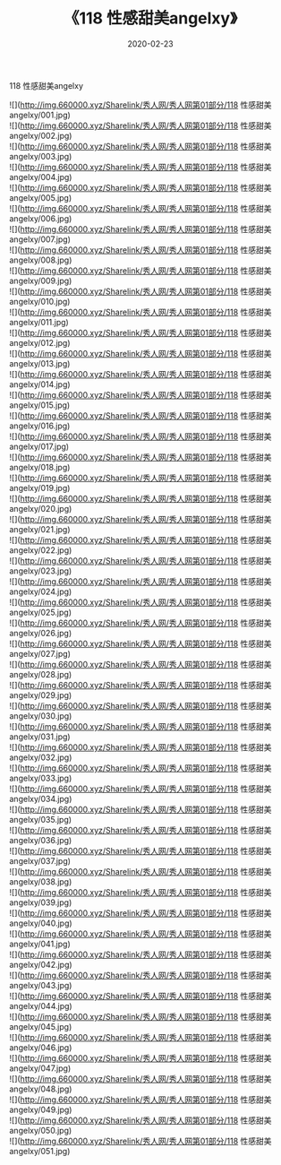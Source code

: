 ﻿---
layout: post
title:  《118 性感甜美angelxy》
date:   2020-02-23
img: http://img.660000.xyz/Sharelink/秀人网/秀人网第01部分/118 性感甜美angelxy/000.jpg
categories: [美女, 清纯, 唯美]
---

118 性感甜美angelxy

  ![](http://img.660000.xyz/Sharelink/秀人网/秀人网第01部分/118 性感甜美angelxy/001.jpg) <br> ![](http://img.660000.xyz/Sharelink/秀人网/秀人网第01部分/118 性感甜美angelxy/002.jpg) <br> ![](http://img.660000.xyz/Sharelink/秀人网/秀人网第01部分/118 性感甜美angelxy/003.jpg) <br> ![](http://img.660000.xyz/Sharelink/秀人网/秀人网第01部分/118 性感甜美angelxy/004.jpg) <br> ![](http://img.660000.xyz/Sharelink/秀人网/秀人网第01部分/118 性感甜美angelxy/005.jpg) <br> ![](http://img.660000.xyz/Sharelink/秀人网/秀人网第01部分/118 性感甜美angelxy/006.jpg) <br> ![](http://img.660000.xyz/Sharelink/秀人网/秀人网第01部分/118 性感甜美angelxy/007.jpg) <br> ![](http://img.660000.xyz/Sharelink/秀人网/秀人网第01部分/118 性感甜美angelxy/008.jpg) <br> ![](http://img.660000.xyz/Sharelink/秀人网/秀人网第01部分/118 性感甜美angelxy/009.jpg) <br> ![](http://img.660000.xyz/Sharelink/秀人网/秀人网第01部分/118 性感甜美angelxy/010.jpg) <br> ![](http://img.660000.xyz/Sharelink/秀人网/秀人网第01部分/118 性感甜美angelxy/011.jpg) <br> ![](http://img.660000.xyz/Sharelink/秀人网/秀人网第01部分/118 性感甜美angelxy/012.jpg) <br> ![](http://img.660000.xyz/Sharelink/秀人网/秀人网第01部分/118 性感甜美angelxy/013.jpg) <br> ![](http://img.660000.xyz/Sharelink/秀人网/秀人网第01部分/118 性感甜美angelxy/014.jpg) <br> ![](http://img.660000.xyz/Sharelink/秀人网/秀人网第01部分/118 性感甜美angelxy/015.jpg) <br> ![](http://img.660000.xyz/Sharelink/秀人网/秀人网第01部分/118 性感甜美angelxy/016.jpg) <br> ![](http://img.660000.xyz/Sharelink/秀人网/秀人网第01部分/118 性感甜美angelxy/017.jpg) <br> ![](http://img.660000.xyz/Sharelink/秀人网/秀人网第01部分/118 性感甜美angelxy/018.jpg) <br> ![](http://img.660000.xyz/Sharelink/秀人网/秀人网第01部分/118 性感甜美angelxy/019.jpg) <br> ![](http://img.660000.xyz/Sharelink/秀人网/秀人网第01部分/118 性感甜美angelxy/020.jpg) <br> ![](http://img.660000.xyz/Sharelink/秀人网/秀人网第01部分/118 性感甜美angelxy/021.jpg) <br> ![](http://img.660000.xyz/Sharelink/秀人网/秀人网第01部分/118 性感甜美angelxy/022.jpg) <br> ![](http://img.660000.xyz/Sharelink/秀人网/秀人网第01部分/118 性感甜美angelxy/023.jpg) <br> ![](http://img.660000.xyz/Sharelink/秀人网/秀人网第01部分/118 性感甜美angelxy/024.jpg) <br> ![](http://img.660000.xyz/Sharelink/秀人网/秀人网第01部分/118 性感甜美angelxy/025.jpg) <br> ![](http://img.660000.xyz/Sharelink/秀人网/秀人网第01部分/118 性感甜美angelxy/026.jpg) <br> ![](http://img.660000.xyz/Sharelink/秀人网/秀人网第01部分/118 性感甜美angelxy/027.jpg) <br> ![](http://img.660000.xyz/Sharelink/秀人网/秀人网第01部分/118 性感甜美angelxy/028.jpg) <br> ![](http://img.660000.xyz/Sharelink/秀人网/秀人网第01部分/118 性感甜美angelxy/029.jpg) <br> ![](http://img.660000.xyz/Sharelink/秀人网/秀人网第01部分/118 性感甜美angelxy/030.jpg) <br> ![](http://img.660000.xyz/Sharelink/秀人网/秀人网第01部分/118 性感甜美angelxy/031.jpg) <br> ![](http://img.660000.xyz/Sharelink/秀人网/秀人网第01部分/118 性感甜美angelxy/032.jpg) <br> ![](http://img.660000.xyz/Sharelink/秀人网/秀人网第01部分/118 性感甜美angelxy/033.jpg) <br> ![](http://img.660000.xyz/Sharelink/秀人网/秀人网第01部分/118 性感甜美angelxy/034.jpg) <br> ![](http://img.660000.xyz/Sharelink/秀人网/秀人网第01部分/118 性感甜美angelxy/035.jpg) <br> ![](http://img.660000.xyz/Sharelink/秀人网/秀人网第01部分/118 性感甜美angelxy/036.jpg) <br> ![](http://img.660000.xyz/Sharelink/秀人网/秀人网第01部分/118 性感甜美angelxy/037.jpg) <br> ![](http://img.660000.xyz/Sharelink/秀人网/秀人网第01部分/118 性感甜美angelxy/038.jpg) <br> ![](http://img.660000.xyz/Sharelink/秀人网/秀人网第01部分/118 性感甜美angelxy/039.jpg) <br> ![](http://img.660000.xyz/Sharelink/秀人网/秀人网第01部分/118 性感甜美angelxy/040.jpg) <br> ![](http://img.660000.xyz/Sharelink/秀人网/秀人网第01部分/118 性感甜美angelxy/041.jpg) <br> ![](http://img.660000.xyz/Sharelink/秀人网/秀人网第01部分/118 性感甜美angelxy/042.jpg) <br> ![](http://img.660000.xyz/Sharelink/秀人网/秀人网第01部分/118 性感甜美angelxy/043.jpg) <br> ![](http://img.660000.xyz/Sharelink/秀人网/秀人网第01部分/118 性感甜美angelxy/044.jpg) <br> ![](http://img.660000.xyz/Sharelink/秀人网/秀人网第01部分/118 性感甜美angelxy/045.jpg) <br> ![](http://img.660000.xyz/Sharelink/秀人网/秀人网第01部分/118 性感甜美angelxy/046.jpg) <br> ![](http://img.660000.xyz/Sharelink/秀人网/秀人网第01部分/118 性感甜美angelxy/047.jpg) <br> ![](http://img.660000.xyz/Sharelink/秀人网/秀人网第01部分/118 性感甜美angelxy/048.jpg) <br> ![](http://img.660000.xyz/Sharelink/秀人网/秀人网第01部分/118 性感甜美angelxy/049.jpg) <br> ![](http://img.660000.xyz/Sharelink/秀人网/秀人网第01部分/118 性感甜美angelxy/050.jpg) <br> ![](http://img.660000.xyz/Sharelink/秀人网/秀人网第01部分/118 性感甜美angelxy/051.jpg) <br>